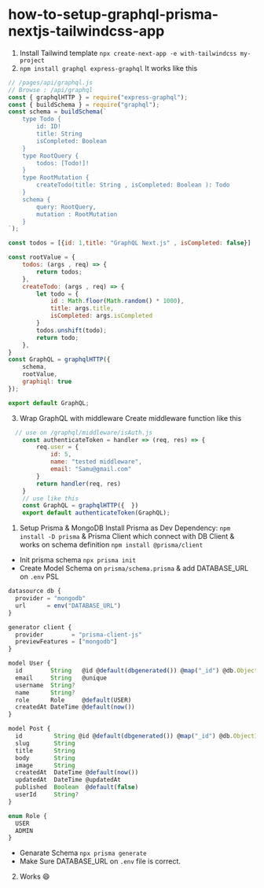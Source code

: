 # how-to-setup-graphql-prisma-nextjs-tailwindcss-app

1. Install Tailwind template `npx create-next-app -e with-tailwindcss my-project`
2. `npm install graphql express-graphql`
    It works like this 
```js
// /pages/api/graphql.js
// Browse : /api/graphql
const { graphqlHTTP } = require("express-graphql");
const { buildSchema } = require("graphql");
const schema = buildSchema(`
    type Todo {
        id: ID!
        title: String
        isCompleted: Boolean 
    }
    type RootQuery {
        todos: [Todo!]!
    }
    type RootMutation {
        createTodo(title: String , isCompleted: Boolean ): Todo
    }
    schema {
        query: RootQuery,
        mutation : RootMutation
    }
`);

const todos = [{id: 1,title: "GraphQL Next.js" , isCompleted: false}]

const rootValue = {
    todos: (args , req) => {
        return todos;
    },
    createTodo: (args , req) => {
        let todo = {
            id : Math.floor(Math.random() * 1000),
            title: args.title,
            isCompleted: args.isCompleted
        }
        todos.unshift(todo);
        return todo;
    },
}
const GraphQL = graphqlHTTP({
    schema,
    rootValue,
    graphiql: true
});

export default GraphQL;
```
3. Wrap GraphQL with middleware 
  Create middleware function like this
    
```js
  // use on /graphql/middleware/isAuth.js
    const authenticateToken = handler => (req, res) => {
        req.user = {
            id: 5,
            name: "tested middleware",
            email: "Samu@gmail.com"
        }
        return handler(req, res)
    }
    // use like this 
    const GraphQL = graphqlHTTP({  })
    export default authenticateToken(GraphQL);

```
1. Setup Prisma & MongoDB
  Install Prisma as Dev Dependency: `npm install -D prisma`  & Prisma Client which connect with DB Client & works on schema definition  `npm install @prisma/client`

  * Init prisma schema `npx prisma init`
  * Create Model Schema on `prisma/schema.prisma` & add DATABASE_URL on `.env`
  PSL
```js
datasource db {
  provider = "mongodb"
  url      = env("DATABASE_URL")
}

generator client {
  provider        = "prisma-client-js"
  previewFeatures = ["mongodb"]
}

model User {
  id        String   @id @default(dbgenerated()) @map("_id") @db.ObjectId
  email     String   @unique
  username  String?
  name      String?
  role      Role     @default(USER)
  createdAt DateTime @default(now())
}

model Post {
  id         String @id @default(dbgenerated()) @map("_id") @db.ObjectId
  slug       String
  title      String
  body       String
  image      String
  createdAt  DateTime @default(now())
  updatedAt  DateTime @updatedAt
  published  Boolean  @default(false)
  userId     String?
}

enum Role {
  USER
  ADMIN
}

```
  * Genarate Schema `npx prisma generate`
 * Make Sure DATABASE_URL on `.env` file is correct.

2. Works :smile: